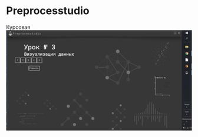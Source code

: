 # Preprocesstudio
Курсовая
![alt text](https://github.com/occ4sion/Preprocesstudio/blob/master/preview/screenshot1.PNG?raw=true)
